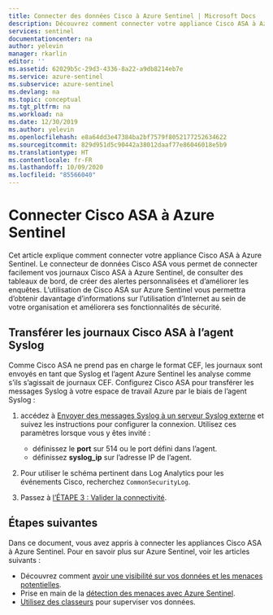 ```yaml
---
title: Connecter des données Cisco à Azure Sentinel | Microsoft Docs
description: Découvrez comment connecter votre appliance Cisco ASA à Azure Sentinel pour consulter des tableaux de bord, créer des alertes personnalisées et améliorer les enquêtes.
services: sentinel
documentationcenter: na
author: yelevin
manager: rkarlin
editor: ''
ms.assetid: 62029b5c-29d3-4336-8a22-a9db8214eb7e
ms.service: azure-sentinel
ms.subservice: azure-sentinel
ms.devlang: na
ms.topic: conceptual
ms.tgt_pltfrm: na
ms.workload: na
ms.date: 12/30/2019
ms.author: yelevin
ms.openlocfilehash: e8a64dd3e47384ba2bf7579f8052177252634622
ms.sourcegitcommit: 829d951d5c90442a38012daaf77e86046018e5b9
ms.translationtype: HT
ms.contentlocale: fr-FR
ms.lasthandoff: 10/09/2020
ms.locfileid: "85566040"
---
```

# <a name="connect-cisco-asa-to-azure-sentinel"></a>Connecter Cisco ASA à Azure Sentinel



Cet article explique comment connecter votre appliance Cisco ASA à Azure Sentinel. Le connecteur de données Cisco ASA vous permet de connecter facilement vos journaux Cisco ASA à Azure Sentinel, de consulter des tableaux de bord, de créer des alertes personnalisées et d’améliorer les enquêtes. L’utilisation de Cisco ASA sur Azure Sentinel vous permettra d’obtenir davantage d’informations sur l’utilisation d’Internet au sein de votre organisation et améliorera ses fonctionnalités de sécurité. 



## <a name="forward-cisco-asa-logs-to-the-syslog-agent"></a>Transférer les journaux Cisco ASA à l’agent Syslog

Comme Cisco ASA ne prend pas en charge le format CEF, les journaux sont envoyés en tant que Syslog et l’agent Azure Sentinel les analyse comme s’ils s’agissait de journaux CEF. Configurez Cisco ASA pour transférer les messages Syslog à votre espace de travail Azure par le biais de l’agent Syslog :

1. accédez à [Envoyer des messages Syslog à un serveur Syslog externe](https://aka.ms/asi-syslog-cisco-forwarding) et suivez les instructions pour configurer la connexion. Utilisez ces paramètres lorsque vous y êtes invité :
    - définissez le **port** sur 514 ou le port défini dans l’agent.
    - définissez **syslog_ip** sur l’adresse IP de l’agent.

1. Pour utiliser le schéma pertinent dans Log Analytics pour les événements Cisco, recherchez `CommonSecurityLog`.

1. Passez à [l’ÉTAPE 3 : Valider la connectivité](connect-cef-verify.md).




## <a name="next-steps"></a>Étapes suivantes
Dans ce document, vous avez appris à connecter les appliances Cisco ASA à Azure Sentinel. Pour en savoir plus sur Azure Sentinel, voir les articles suivants :
- Découvrez comment [avoir une visibilité sur vos données et les menaces potentielles](quickstart-get-visibility.md).
- Prise en main de la [détection des menaces avec Azure Sentinel](tutorial-detect-threats-built-in.md).
- [Utilisez des classeurs](tutorial-monitor-your-data.md) pour superviser vos données.


